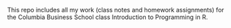 This repo includes all my work (class notes and homework assignments) for the Columbia Business School class Introduction to Programming in R. 
